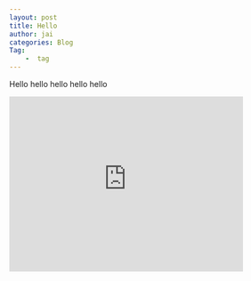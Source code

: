 ```yaml
---
layout: post
title: Hello
author: jai
categories: Blog
Tag:
    -  tag
---
```

Hello hello hello hello hello

<iframe width="420" height="315" src="https://www.youtube.com/embed/knTc-NQSjKA" frameborder="0"> <iframe>
